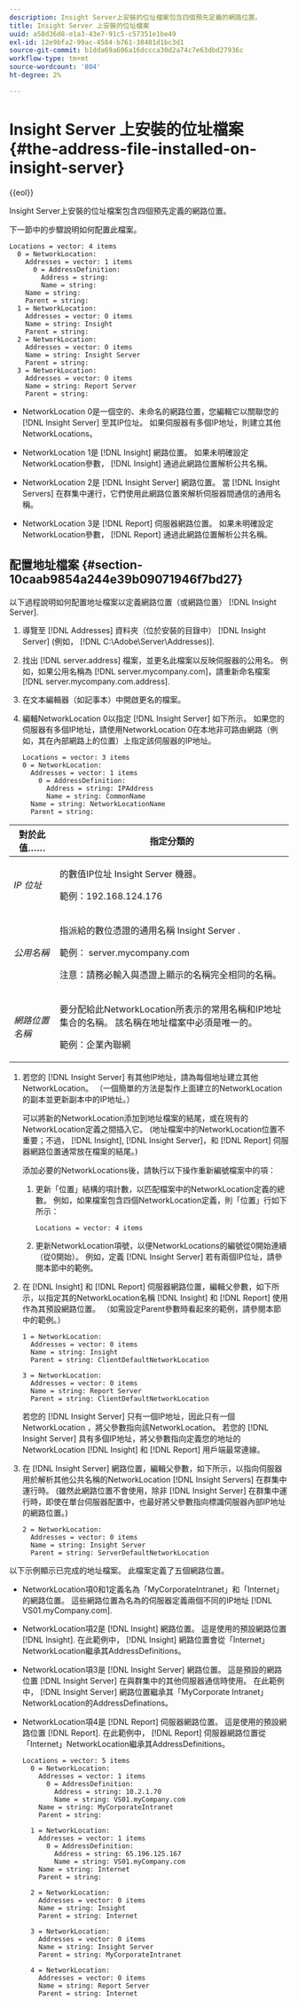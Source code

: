 ```yaml
---
description: Insight Server上安裝的位址檔案包含四個預先定義的網路位置。
title: Insight Server 上安裝的位址檔案
uuid: a58d36d8-e1a3-43e7-91c5-c57351e1be49
exl-id: 12e9bfa2-99ac-4584-b761-38401d1bc3d1
source-git-commit: b1dda69a606a16dccca30d2a74c7e63dbd27936c
workflow-type: tm+mt
source-wordcount: '804'
ht-degree: 2%

---
```


# Insight Server 上安裝的位址檔案{#the-address-file-installed-on-insight-server}

{{eol}}

Insight Server上安裝的位址檔案包含四個預先定義的網路位置。

下一節中的步驟說明如何配置此檔案。

```
Locations = vector: 4 items  
  0 = NetworkLocation:  
    Addresses = vector: 1 items 
      0 = AddressDefinition:  
        Address = string:  
        Name = string:  
    Name = string:  
    Parent = string:  
  1 = NetworkLocation:  
    Addresses = vector: 0 items 
    Name = string: Insight 
    Parent = string:  
  2 = NetworkLocation:  
    Addresses = vector: 0 items 
    Name = string: Insight Server 
    Parent = string: 
  3 = NetworkLocation:  
    Addresses = vector: 0 items 
    Name = string: Report Server 
    Parent = string:
```

* NetworkLocation 0是一個空的、未命名的網路位置，您編輯它以關聯您的 [!DNL Insight Server] 至其IP位址。 如果伺服器有多個IP地址，則建立其他NetworkLocations。
* NetworkLocation 1是 [!DNL Insight] 網路位置。 如果未明確設定NetworkLocation參數， [!DNL Insight] 通過此網路位置解析公共名稱。

* NetworkLocation 2是 [!DNL Insight Server] 網路位置。 當 [!DNL Insight Servers] 在群集中運行，它們使用此網路位置來解析伺服器間通信的通用名稱。

* NetworkLocation 3是 [!DNL Report] 伺服器網路位置。 如果未明確設定NetworkLocation參數， [!DNL Report] 通過此網路位置解析公共名稱。

## 配置地址檔案 {#section-10caab9854a244e39b09071946f7bd27}

以下過程說明如何配置地址檔案以定義網路位置（或網路位置） [!DNL Insight Server].

1. 導覽至 [!DNL Addresses] 資料夾（位於安裝的目錄中） [!DNL Insight Server] (例如， [!DNL C:\Adobe\Server\Addresses)].

1. 找出 [!DNL server.address] 檔案，並更名此檔案以反映伺服器的公用名。 例如，如果公用名稱為 [!DNL server.mycompany.com]，請重新命名檔案 [!DNL server.mycompany.com.address].

1. 在文本編輯器（如記事本）中開啟更名的檔案。
1. 編輯NetworkLocation 0以指定 [!DNL Insight Server] 如下所示。 如果您的伺服器有多個IP地址，請使用NetworkLocation 0在本地非可路由網路（例如，其在內部網路上的位置）上指定該伺服器的IP地址。

   ```
   Locations = vector: 3 items 
   0 = NetworkLocation: 
     Addresses = vector: 1 items 
       0 = AddressDefinition: 
         Address = string: IPAddress 
         Name = string: CommonName 
     Name = string: NetworkLocationName 
     Parent = string: 
   ```

<table id="table_02C2A1630CCD40C4A51B314C3CB683F1"> 
 <thead> 
  <tr> 
   <th colname="col1" class="entry"> 對於此值…… </th> 
   <th colname="col2" class="entry"> 指定分類的 </th> 
  </tr> 
 </thead>
 <tbody> 
  <tr> 
   <td colname="col1"> <i>IP 位址</i> </td> 
   <td colname="col2"> <p>的數值IP位址 <span class="keyword"> Insight Server </span> 機器。 </p> <p>範例：192.168.124.176 </p> </td> 
  </tr> 
  <tr> 
   <td colname="col1"> <i>公用名稱 </i> </td> 
   <td colname="col2"> <p>指派給的數位憑證的通用名稱 <span class="keyword"> Insight Server </span>. </p> <p>範例： <span class="filepath"> server.mycompany.com </span></p> <p>注意：請務必輸入與憑證上顯示的名稱完全相同的名稱。 </p> </td> 
  </tr> 
  <tr> 
   <td colname="col1"> <i>網路位置名稱 </i> </td> 
   <td colname="col2"> <p>要分配給此NetworkLocation所表示的常用名稱和IP地址集合的名稱。 該名稱在地址檔案中必須是唯一的。 </p> <p>範例：企業內聯網 </p> </td> 
  </tr> 
 </tbody> 
</table>

1. 若您的 [!DNL Insight Server] 有其他IP地址，請為每個地址建立其他NetworkLocation。 （一個簡單的方法是製作上面建立的NetworkLocation的副本並更新副本中的IP地址。）

   可以將新的NetworkLocation添加到地址檔案的結尾，或在現有的NetworkLocation定義之間插入它。 (地址檔案中的NetworkLocation位置不重要；不過， [!DNL Insight], [!DNL Insight Server]，和 [!DNL Report] 伺服器網路位置通常放在檔案的結尾。)

   添加必要的NetworkLocations後，請執行以下操作重新編號檔案中的項：

   1. 更新「位置」結構的項計數，以匹配檔案中的NetworkLocation定義的總數。 例如，如果檔案包含四個NetworkLocation定義，則「位置」行如下所示：

      ```
      Locations = vector: 4 items
      ```

   1. 更新NetworkLocation項號，以便NetworkLocations的編號從0開始連續（從0開始）。
   例如，定義 [!DNL Insight Server] 若有兩個IP位址，請參閱本節中的範例。

1. 在 [!DNL Insight] 和 [!DNL Report] 伺服器網路位置，編輯父參數，如下所示，以指定其的NetworkLocation名稱 [!DNL Insight] 和 [!DNL Report] 使用作為其預設網路位置。 （如需設定Parent參數時看起來的範例，請參閱本節中的範例。）

   ```
   1 = NetworkLocation:  
     Addresses = vector: 0 items 
     Name = string: Insight 
     Parent = string: ClientDefaultNetworkLocation 
   
   3 = NetworkLocation:  
     Addresses = vector: 0 items 
     Name = string: Report Server 
     Parent = string: ClientDefaultNetworkLocation
   ```

   若您的 [!DNL Insight Server] 只有一個IP地址，因此只有一個NetworkLocation ，將父參數指向該NetworkLocation。 若您的 [!DNL Insight Server] 具有多個IP地址，將父參數指向定義您的地址的NetworkLocation [!DNL Insight] 和 [!DNL Report] 用戶端最常連線。

1. 在 [!DNL Insight Server] 網路位置，編輯父參數，如下所示，以指向伺服器用於解析其他公共名稱的NetworkLocation [!DNL Insight Servers] 在群集中運行時。 (雖然此網路位置不會使用，除非 [!DNL Insight Server] 在群集中運行時，即使在單台伺服器配置中，也最好將父參數指向標識伺服器內部IP地址的網路位置。)

   ```
   2 = NetworkLocation:  
     Addresses = vector: 0 items 
     Name = string: Insight Server 
     Parent = string: ServerDefaultNetworkLocation
   ```

以下示例顯示已完成的地址檔案。 此檔案定義了五個網路位置。

* NetworkLocation項0和1定義名為「MyCorporateIntranet」和「Internet」的網路位置。 這些網路位置為名為的伺服器定義兩個不同的IP地址 [!DNL VS01.myCompany.com].
* NetworkLocation項2是 [!DNL Insight] 網路位置。 這是使用的預設網路位置 [!DNL Insight]. 在此範例中， [!DNL Insight] 網路位置會從「Internet」 NetworkLocation繼承其AddressDefinitions。

* NetworkLocation項3是 [!DNL Insight Server] 網路位置。 這是預設的網路位置 [!DNL Insight Server] 在與群集中的其他伺服器通信時使用。 在此範例中， [!DNL Insight Server] 網路位置繼承其「MyCorporate Intranet」NetworkLocation的AddressDefinations。

* NetworkLocation項4是 [!DNL Report] 伺服器網路位置。 這是使用的預設網路位置 [!DNL Report]. 在此範例中， [!DNL Report] 伺服器網路位置從「Internet」NetworkLocation繼承其AddressDefinitions。

   ```
   Locations = vector: 5 items 
     0 = NetworkLocation:  
       Addresses = vector: 1 items 
         0 = AddressDefinition:  
           Address = string: 10.2.1.70 
           Name = string: VS01.myCompany.com 
       Name = string: MyCorporateIntranet 
       Parent = string:  
   
     1 = NetworkLocation:  
       Addresses = vector: 1 items 
         0 = AddressDefinition:  
           Address = string: 65.196.125.167 
           Name = string: VS01.myCompany.com 
       Name = string: Internet 
       Parent = string: 
   
     2 = NetworkLocation:  
       Addresses = vector: 0 items 
       Name = string: Insight 
       Parent = string: Internet 
   
     3 = NetworkLocation:  
       Addresses = vector: 0 items 
       Name = string: Insight Server 
       Parent = string: MyCorporateIntranet 
   
     4 = NetworkLocation:  
       Addresses = vector: 0 items 
       Name = string: Report Server 
       Parent = string: Internet
   ```
